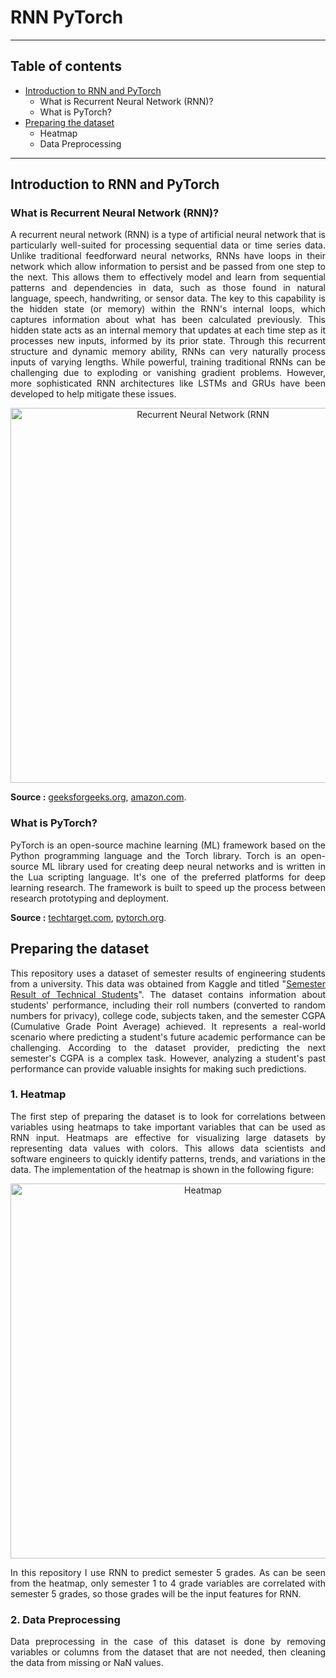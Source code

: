 # RNN PyTorch

----------------
## Table of contents

- [Introduction to RNN and PyTorch](#Introduction-to-RNN-and-PyTorch)
  - What is Recurrent Neural Network (RNN)?
  - What is PyTorch?
- [Preparing the dataset](#Preparing-the-dataset)
  - Heatmap
  - Data Preprocessing

----------
## Introduction to RNN and PyTorch
### What is Recurrent Neural Network (RNN)?
<p align="justify">
A recurrent neural network (RNN) is a type of artificial neural network that is particularly well-suited for processing sequential data or time series data. Unlike traditional feedforward neural networks, RNNs have loops in their network which allow information to persist and be passed from one step to the next. This allows them to effectively model and learn from sequential patterns and dependencies in data, such as those found in natural language, speech, handwriting, or sensor data. The key to this capability is the hidden state (or memory) within the RNN's internal loops, which captures information about what has been calculated previously. This hidden state acts as an internal memory that updates at each time step as it processes new inputs, informed by its prior state. Through this recurrent structure and dynamic memory ability, RNNs can very naturally process inputs of varying lengths. While powerful, training traditional RNNs can be challenging due to exploding or vanishing gradient problems. However, more sophisticated RNN architectures like LSTMs and GRUs have been developed to help mitigate these issues. 
</p>

<p align="center">
    <img width="600" src="https://media.geeksforgeeks.org/wp-content/uploads/20231204125839/What-is-Recurrent-Neural-Network-660.webp" alt="Recurrent Neural Network (RNN">
</p>

**Source :** [geeksforgeeks.org](https://www.geeksforgeeks.org/introduction-to-recurrent-neural-network/), [amazon.com](https://aws.amazon.com/what-is/recurrent-neural-network/#:~:text=A%20recurrent%20neural%20network%20(RNN,complex%20semantics%20and%20syntax%20rules.)).

### What is PyTorch?
<p align="justify">
PyTorch is an open-source machine learning (ML) framework based on the Python programming language and the Torch library. Torch is an open-source ML library used for creating deep neural networks and is written in the Lua scripting language. It's one of the preferred platforms for deep learning research. The framework is built to speed up the process between research prototyping and deployment. 
</p>

**Source :** [techtarget.com](https://www.techtarget.com/searchenterpriseai/definition/PyTorch), [pytorch.org](https://pytorch.org/).

## Preparing the dataset 
<p align="justify">
This repository uses a dataset of semester results of engineering students from a university. This data was obtained from Kaggle and titled "<a href="https://www.kaggle.com/datasets/sankha1998/student-semester-result/data">Semester Result of Technical Students</a>". The dataset contains information about students' performance, including their roll numbers (converted to random numbers for privacy), college code, subjects taken, and the semester CGPA (Cumulative Grade Point Average) achieved. It represents a real-world scenario where predicting a student's future academic performance can be challenging. According to the dataset provider, predicting the next semester's CGPA is a complex task. However, analyzing a student's past performance can provide valuable insights for making such predictions.
</p>

### 1. Heatmap
<p align="justify">
The first step of preparing the dataset is to look for correlations between variables using heatmaps to take important variables that can be used as RNN input. Heatmaps are effective for visualizing large datasets by representing data values with colors. This allows data scientists and software engineers to quickly identify patterns, trends, and variations in the data. The implementation of the heatmap is shown in the following figure:
</p>
<p align="center">
    <img width="600" src="https://github.com/AlvinOctaH/Deeplearning-RNN-PyTorch/blob/main/assets/Heatmap_RNN.png" alt="Heatmap">
</p>
<p align="justify">
In this repository I use RNN to predict semester 5 grades. As can be seen from the heatmap, only semester 1 to 4 grade variables are correlated with semester 5 grades, so those grades will be the input features for RNN.
</p>

### 2. Data Preprocessing
<p align="justify">
Data preprocessing in the case of this dataset is done by removing variables or columns from the dataset that are not needed, then cleaning the data from missing or NaN values. 
</p>
